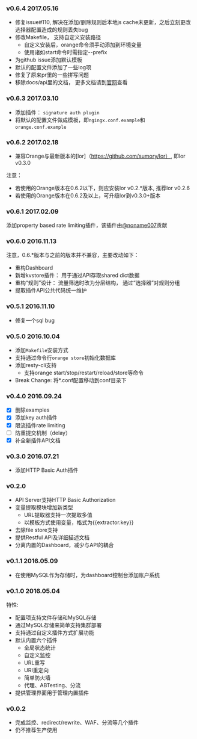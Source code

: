 ### v0.6.4 2017.05.16

- 修复issue#110, 解决在添加/删除规则后本地js cache未更新，之后立刻更改选择器配置造成的规则丢失bug
- 修改Makefile， 支持自定义安装路径
    - 自定义安装后，orange命令须手动添加到环境变量
    - 使用诸如start命令时需指定--prefix
- 为github issue添加默认模板
- 默认的配置文件添加了一些log项
- 修复了原来pr里的一些拼写问题
- 移除docs/api里的文档， 更多文档请到[官网](http://orange.sumory.com)查看

### v0.6.3 2017.03.10

- 添加插件： `signature auth plugin`
- 将默认的配置文件做成模板，即`ngingx.conf.example`和`orange.conf.example`

### v0.6.2 2017.02.18

- 兼容Orange与最新版本的[lor]（https://github.com/sumory/lor）, 即lor v0.3.0

注意：

- 若使用的Orange版本在0.6.2以下，则应安装lor v0.2.*版本, 推荐lor v0.2.6
- 若使用的Orange版本在0.6.2及以上，可升级lor到v0.3.0+版本

### v0.6.1 2017.02.09

添加property based rate limiting插件，该插件由[@noname007](https://github.com/noname007)贡献

### v0.6.0 2016.11.13

注意，0.6.*版本与之前的版本并不兼容，主要改动如下：

- 重构Dashboard
- 新增kvstore插件： 用于通过API存取shared dict数据
- 重构“规则”设计： 流量筛选时改为分层结构， 通过“选择器”对规则分组
- 提取插件API公共代码统一维护

### v0.5.1 2016.11.10

- 修复一个sql bug

### v0.5.0 2016.10.04

- 添加`Makefile`安装方式
- 支持通过命令行`orange store`初始化数据库
- 添加resty-cli支持
    - 支持orange start/stop/restart/reload/store等命令
- Break Change: 将*.conf配置移动到conf目录下


### v0.4.0 2016.09.24

- [x] 删除examples
- [x] 添加key auth插件
- [x] 限流插件rate limiting
- [ ] 防重提交机制（delay）
- [x] 补全新插件API文档

### v0.3.0 2016.07.21

- 添加HTTP Basic Auth插件

### v0.2.0

- API Server支持HTTP Basic Authorization
- 变量提取模块增加新类型
	- URL提取器支持一次提取多值
	- 以模板方式使用变量，格式为{{extractor.key}}
- 去除file store支持
- 提供Restful API及详细描述文档
- 分离内置的Dashboard，减少与API的耦合

### v0.1.1 2016.05.09

- 在使用MySQL作为存储时，为dashboard控制台添加账户系统


### v0.1.0 2016.05.04

特性:

- 配置项支持文件存储和MySQL存储
- 通过MySQL存储来简单支持集群部署
- 支持通过自定义插件方式扩展功能
- 默认内置六个插件
	- 全局状态统计
	- 自定义监控
	- URL重写
	- URI重定向
	- 简单防火墙
	- 代理、ABTesting、分流
- 提供管理界面用于管理内置插件

### v0.0.2

 - 完成监控、redirect/rewrite、WAF、分流等几个插件
 - 仍不推荐生产使用
